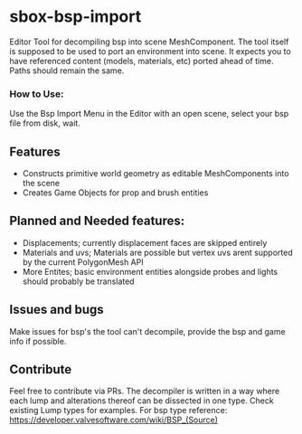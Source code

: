 # sbox-bsp-import
 Editor Tool for decompiling bsp into scene MeshComponent.
 The tool itself is supposed to be used to port an environment into scene. It expects you to have referenced content (models, materials, etc) ported ahead of time. Paths should remain the same.

 ### How to Use:
 Use the Bsp Import Menu in the Editor with an open scene, select your bsp file from disk, wait.

## Features
 - Constructs primitive world geometry as editable MeshComponents into the scene
 - Creates Game Objects for prop and brush entities 

## Planned and Needed features:
 - Displacements; currently displacement faces are skipped entirely
 - Materials and uvs; Materials are possible but vertex uvs arent supported by the current PolygonMesh API
 - More Entites; basic environment entities alongside probes and lights should probably be translated

## Issues and bugs
 Make issues for bsp's the tool can't decompile, provide the bsp and game info if possible.

## Contribute
 Feel free to contribute via PRs. The decompiler is written in a way where each lump and alterations thereof can be dissected in one type. Check existing Lump types for examples.
 For bsp type reference: https://developer.valvesoftware.com/wiki/BSP_(Source)